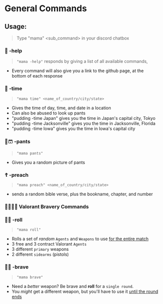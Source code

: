 # General Commands
   ## Usage:
   > Type "mama" <command> <sub_command> in your discord chatbox

   ### 🐙 **-help**
   > `"mama -help"` responds by giving a list of all available commands,
   - Every command will also give you a link to the github page, at the bottom of each response

   ### 📆 **-time**
   > `"mama time" <name_of_country/city/state>`
   - Gives the time of day, time, and date in a location
   - Can also be abused to look up pants
   - "pudding -time Japan" gives you the time in Japan's capital city, Tokyo
   - "pudding -time Jacksonville" gives you the time in Jacksonville, Florida
   - "pudding -time Iowa" gives you the time in Iowa's capital city

### 👖🩳 **-pants**
   > `"mama pants"`
   - Gives you a random picture of pants

   ### ☦ **-preach**
   > `"mama preach" <name_of_country/city/state>`
   - sends a random bible verse, plus the bookname, chapter, and number

### 👮‍♂️💂‍♂️ Valorant Bravery Commands
   ### 🎲🥞 **-roll** 
   > `"mama roll"` 
   - Rolls a set of *random* `Agents` and `Weapons` to use <ins>for the entire match</ins>
   - 3 free and 3 contract Valorant `Agents`
   - 3 different `primary` weapons 
   - 2 different `sidearms` (pistols)
   ### 🚒🔥 **-brave**
   > `"mama brave"` 
   - Need a *better* weapon? Be brave and **roll** for a `single round`. 
   - You *might* get a different weapon, but you'll have to use it <ins>until the round ends</ins>